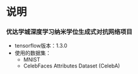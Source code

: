 # 说明
### 优达学城深度学习纳米学位生成式对抗网络项目
* tensorflow版本：1.3.0
* 使用的数据集：
  * MNIST
  * CelebFaces Attributes Dataset (CelebA) 

